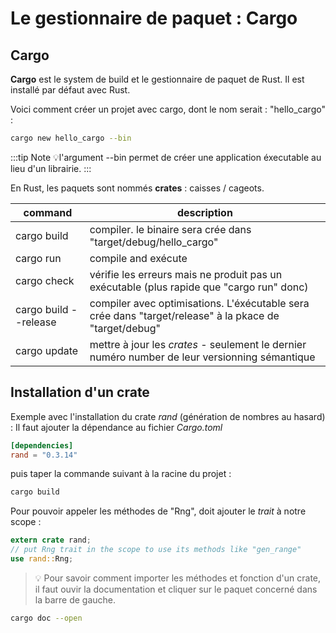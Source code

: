 # Le gestionnaire de paquet : Cargo

## Cargo

**Cargo** est le system de build et le gestionnaire de paquet de Rust. Il est installé par défaut avec Rust.

Voici comment créer un projet avec cargo, dont le nom serait : "hello_cargo" :

```sh
cargo new hello_cargo --bin
```

:::tip Note
💡l'argument --bin permet de créer une application éxecutable au lieu d'un librairie.
:::

En Rust, les paquets sont nommés **crates** : caisses / cageots.

| command               | description                                                                                            |
| --------------------- | ------------------------------------------------------------------------------------------------------ |
| cargo build           | compiler. le binaire sera crée dans "target/debug/hello_cargo"                                         |
| cargo run             | compile and exécute                                                                                    |
| cargo check           | vérifie les erreurs mais ne produit pas un exécutable (plus rapide que "cargo run" donc)               |
| cargo build --release | compiler avec optimisations. L'éxécutable sera crée dans "target/release" à la pkace de "target/debug" |
| cargo update          | mettre à jour les _crates_ - seulement le dernier numéro number de leur versionning sémantique         |

## Installation d'un crate

Exemple avec l'installation du crate _rand_ (génération de nombres au hasard) : Il faut ajouter la dépendance au fichier _Cargo.toml_

```toml
[dependencies]
rand = "0.3.14"
```

puis taper la commande suivant à la racine du projet :

```sh
cargo build
```

Pour pouvoir appeler les méthodes de "Rng", doit ajouter le _trait_ à notre scope :

```rust
extern crate rand;
// put Rng trait in the scope to use its methods like "gen_range"
use rand::Rng;
```

> 💡 Pour savoir comment importer les méthodes et fonction d'un crate, il faut ouvir la documentation et cliquer sur le paquet concerné dans la barre de gauche.

```sh
cargo doc --open
```
